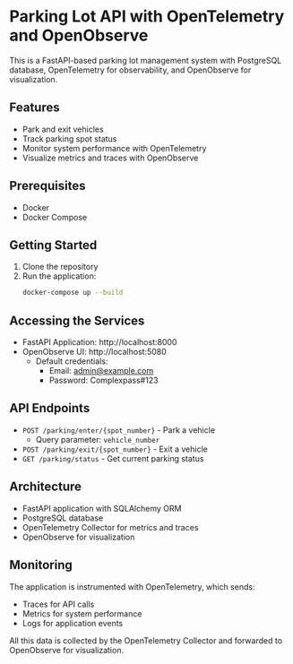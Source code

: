 # Parking Lot API with OpenTelemetry and OpenObserve

This is a FastAPI-based parking lot management system with PostgreSQL database, OpenTelemetry for observability, and OpenObserve for visualization.

## Features

- Park and exit vehicles
- Track parking spot status
- Monitor system performance with OpenTelemetry
- Visualize metrics and traces with OpenObserve

## Prerequisites

- Docker
- Docker Compose

## Getting Started

1. Clone the repository
2. Run the application:
   ```bash
   docker-compose up --build
   ```

## Accessing the Services

- FastAPI Application: http://localhost:8000
- OpenObserve UI: http://localhost:5080
  - Default credentials:
    - Email: admin@example.com
    - Password: Complexpass#123

## API Endpoints

- `POST /parking/enter/{spot_number}` - Park a vehicle
  - Query parameter: `vehicle_number`
- `POST /parking/exit/{spot_number}` - Exit a vehicle
- `GET /parking/status` - Get current parking status

## Architecture

- FastAPI application with SQLAlchemy ORM
- PostgreSQL database
- OpenTelemetry Collector for metrics and traces
- OpenObserve for visualization

## Monitoring

The application is instrumented with OpenTelemetry, which sends:
- Traces for API calls
- Metrics for system performance
- Logs for application events

All this data is collected by the OpenTelemetry Collector and forwarded to OpenObserve for visualization. 